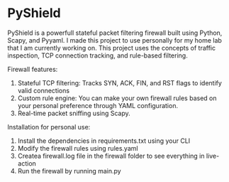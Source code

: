 # PyShield

PyShield is a powerfull stateful packet filtering firewall built using Python, Scapy, and Pyyaml. I made this project to use personally for my home lab that I am currently working on. This project uses the concepts of traffic inspection, TCP connection tracking, and rule-based filtering.

Firewall features:
1. Stateful TCP filtering: Tracks SYN, ACK, FIN, and RST flags to identify valid connections
2. Custom rule engine: You can make your own firewall rules based on your personal preference through YAML configuration.
3. Real-time packet sniffing using Scapy.

Installation for personal use: 
1. Install the dependencies in requirements.txt using your CLI
2. Modify the firewall rules using rules.yaml
3. Createa firewall.log file in the firewall folder to see everything in live-action
4. Run the firewall by running main.py
